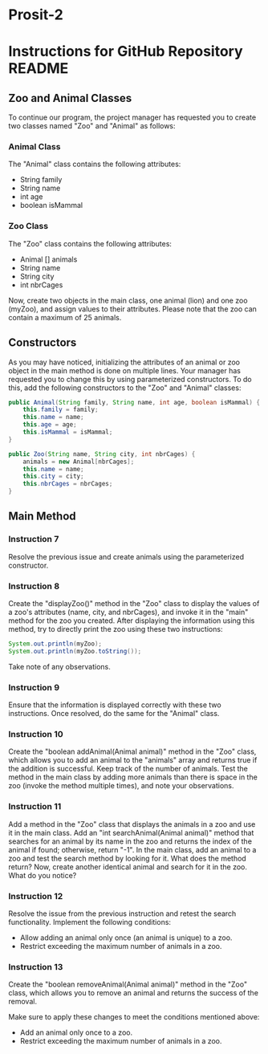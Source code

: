 # Prosit-2
# Instructions for GitHub Repository README

## Zoo and Animal Classes

To continue our program, the project manager has requested you to create two classes named "Zoo" and "Animal" as follows:

### Animal Class

The "Animal" class contains the following attributes:

- String family
- String name
- int age
- boolean isMammal

### Zoo Class

The "Zoo" class contains the following attributes:

- Animal [] animals
- String name
- String city
- int nbrCages

Now, create two objects in the main class, one animal (lion) and one zoo (myZoo), and assign values to their attributes. Please note that the zoo can contain a maximum of 25 animals.

## Constructors

As you may have noticed, initializing the attributes of an animal or zoo object in the main method is done on multiple lines. Your manager has requested you to change this by using parameterized constructors. To do this, add the following constructors to the "Zoo" and "Animal" classes:

```java
public Animal(String family, String name, int age, boolean isMammal) {
    this.family = family;
    this.name = name;
    this.age = age;
    this.isMammal = isMammal;
}

public Zoo(String name, String city, int nbrCages) {
    animals = new Animal[nbrCages];
    this.name = name;
    this.city = city;
    this.nbrCages = nbrCages;
}
```

## Main Method

### Instruction 7

Resolve the previous issue and create animals using the parameterized constructor.

### Instruction 8

Create the "displayZoo()" method in the "Zoo" class to display the values of a zoo's attributes (name, city, and nbrCages), and invoke it in the "main" method for the zoo you created. After displaying the information using this method, try to directly print the zoo using these two instructions:

```java
System.out.println(myZoo);
System.out.println(myZoo.toString());
```

Take note of any observations.

### Instruction 9

Ensure that the information is displayed correctly with these two instructions. Once resolved, do the same for the "Animal" class.

### Instruction 10

Create the "boolean addAnimal(Animal animal)" method in the "Zoo" class, which allows you to add an animal to the "animals" array and returns true if the addition is successful. Keep track of the number of animals. Test the method in the main class by adding more animals than there is space in the zoo (invoke the method multiple times), and note your observations.

### Instruction 11

Add a method in the "Zoo" class that displays the animals in a zoo and use it in the main class. Add an "int searchAnimal(Animal animal)" method that searches for an animal by its name in the zoo and returns the index of the animal if found; otherwise, return "-1". In the main class, add an animal to a zoo and test the search method by looking for it. What does the method return? Now, create another identical animal and search for it in the zoo. What do you notice?

### Instruction 12

Resolve the issue from the previous instruction and retest the search functionality. Implement the following conditions:

- Allow adding an animal only once (an animal is unique) to a zoo.
- Restrict exceeding the maximum number of animals in a zoo.

### Instruction 13

Create the "boolean removeAnimal(Animal animal)" method in the "Zoo" class, which allows you to remove an animal and returns the success of the removal.

Make sure to apply these changes to meet the conditions mentioned above:

- Add an animal only once to a zoo.
- Restrict exceeding the maximum number of animals in a zoo.

